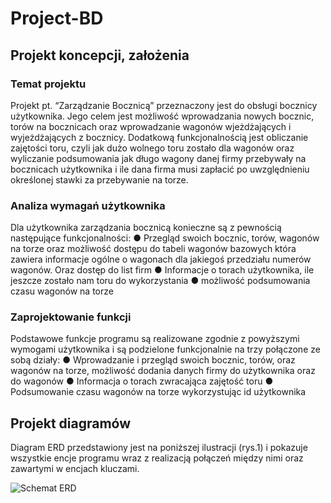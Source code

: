 # Project-BD
## Projekt koncepcji, założenia
### Temat projektu
Projekt pt. “Zarządzanie Bocznicą” przeznaczony jest do obsługi bocznicy użytkownika.
Jego celem jest możliwość wprowadzania nowych bocznic, torów na bocznicach oraz
wprowadzanie wagonów wjeżdżających i wyjeżdżających z bocznicy. Dodatkową 
funkcjonalnością jest obliczanie zajętości toru, czyli jak dużo wolnego toru
zostało dla wagonów oraz wyliczanie podsumowania jak długo wagony danej firmy
przebywały na bocznicach użytkownika i ile dana firma musi zapłacić po 
uwzględnieniu określonej stawki za przebywanie na torze.

### Analiza wymagań użytkownika
Dla użytkownika zarządzania bocznicą konieczne są z pewnością następujące funkcjonalności:
●	Przegląd swoich bocznic, torów, wagonów na torze oraz możliwość dostępu do tabeli wagonów
  bazowych która zawiera informacje ogólne o wagonach dla jakiegoś przedziału numerów wagonów.
  Oraz dostęp do list firm
●	Informacje o torach użytkownika, ile jeszcze zostało nam toru do wykorzystania
●	możliwość podsumowania czasu wagonów na torze

### Zaprojektowanie funkcji
Podstawowe	funkcje	programu	są realizowane zgodnie z powyższymi wymogami użytkownika i są
podzielone funkcjonalnie na trzy połączone ze sobą działy:
●	Wprowadzanie i przegląd swoich bocznic, torów, oraz wagonów na torze, możliwość dodania danych firmy do użytkownika oraz do wagonów
●	Informacja o torach zwracająca zajętość toru
●	Podsumowanie czasu wagonów na torze wykorzystując id użytkownika

## Projekt diagramów
Diagram ERD przedstawiony jest na poniższej ilustracji (rys.1) i pokazuje wszystkie encje
programu wraz z realizacją połączeń między nimi oraz zawartymi w encjach kluczami.

![Schemat ERD](https://whistlee.github.com/images/yaktocat.png)
